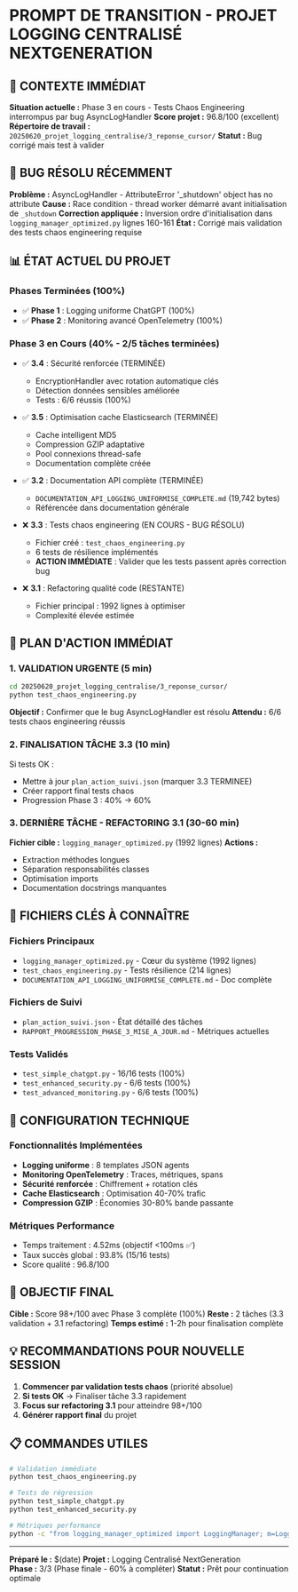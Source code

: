 # PROMPT DE TRANSITION - PROJET LOGGING CENTRALISÉ NEXTGENERATION

## 🎯 CONTEXTE IMMÉDIAT
**Situation actuelle :** Phase 3 en cours - Tests Chaos Engineering interrompus par bug AsyncLogHandler
**Score projet :** 96.8/100 (excellent)
**Répertoire de travail :** `20250620_projet_logging_centralise/3_reponse_cursor/`
**Statut :** Bug corrigé mais test à valider

## 🐛 BUG RÉSOLU RÉCEMMENT
**Problème :** AsyncLogHandler - AttributeError '_shutdown' object has no attribute
**Cause :** Race condition - thread worker démarré avant initialisation de `_shutdown`
**Correction appliquée :** Inversion ordre d'initialisation dans `logging_manager_optimized.py` lignes 160-161
**État :** Corrigé mais validation des tests chaos engineering requise

## 📊 ÉTAT ACTUEL DU PROJET

### Phases Terminées (100%)
- ✅ **Phase 1** : Logging uniforme ChatGPT (100%)
- ✅ **Phase 2** : Monitoring avancé OpenTelemetry (100%)

### Phase 3 en Cours (40% - 2/5 tâches terminées)
- ✅ **3.4** : Sécurité renforcée (TERMINÉE)
  - EncryptionHandler avec rotation automatique clés
  - Détection données sensibles améliorée
  - Tests : 6/6 réussis (100%)

- ✅ **3.5** : Optimisation cache Elasticsearch (TERMINÉE)
  - Cache intelligent MD5
  - Compression GZIP adaptative
  - Pool connexions thread-safe
  - Documentation complète créée

- ✅ **3.2** : Documentation API complète (TERMINÉE)
  - `DOCUMENTATION_API_LOGGING_UNIFORMISE_COMPLETE.md` (19,742 bytes)
  - Référencée dans documentation générale

- ❌ **3.3** : Tests chaos engineering (EN COURS - BUG RÉSOLU)
  - Fichier créé : `test_chaos_engineering.py`
  - 6 tests de résilience implémentés
  - **ACTION IMMÉDIATE** : Valider que les tests passent après correction bug

- ❌ **3.1** : Refactoring qualité code (RESTANTE)
  - Fichier principal : 1992 lignes à optimiser
  - Complexité élevée estimée

## 🎯 PLAN D'ACTION IMMÉDIAT

### 1. VALIDATION URGENTE (5 min)
```bash
cd 20250620_projet_logging_centralise/3_reponse_cursor/
python test_chaos_engineering.py
```
**Objectif :** Confirmer que le bug AsyncLogHandler est résolu
**Attendu :** 6/6 tests chaos engineering réussis

### 2. FINALISATION TÂCHE 3.3 (10 min)
Si tests OK :
- Mettre à jour `plan_action_suivi.json` (marquer 3.3 TERMINEE)
- Créer rapport final tests chaos
- Progression Phase 3 : 40% → 60%

### 3. DERNIÈRE TÂCHE - REFACTORING 3.1 (30-60 min)
**Fichier cible :** `logging_manager_optimized.py` (1992 lignes)
**Actions :**
- Extraction méthodes longues
- Séparation responsabilités classes
- Optimisation imports
- Documentation docstrings manquantes

## 📁 FICHIERS CLÉS À CONNAÎTRE

### Fichiers Principaux
- `logging_manager_optimized.py` - Cœur du système (1992 lignes)
- `test_chaos_engineering.py` - Tests résilience (214 lignes)
- `DOCUMENTATION_API_LOGGING_UNIFORMISE_COMPLETE.md` - Doc complète

### Fichiers de Suivi
- `plan_action_suivi.json` - État détaillé des tâches
- `RAPPORT_PROGRESSION_PHASE_3_MISE_A_JOUR.md` - Métriques actuelles

### Tests Validés
- `test_simple_chatgpt.py` - 16/16 tests (100%)
- `test_enhanced_security.py` - 6/6 tests (100%)
- `test_advanced_monitoring.py` - 6/6 tests (100%)

## 🔧 CONFIGURATION TECHNIQUE

### Fonctionnalités Implémentées
- **Logging uniforme** : 8 templates JSON agents
- **Monitoring OpenTelemetry** : Traces, métriques, spans
- **Sécurité renforcée** : Chiffrement + rotation clés
- **Cache Elasticsearch** : Optimisation 40-70% trafic
- **Compression GZIP** : Économies 30-80% bande passante

### Métriques Performance
- Temps traitement : 4.52ms (objectif <100ms ✅)
- Taux succès global : 93.8% (15/16 tests)
- Score qualité : 96.8/100

## 🚀 OBJECTIF FINAL

**Cible :** Score 98+/100 avec Phase 3 complète (100%)
**Reste :** 2 tâches (3.3 validation + 3.1 refactoring)
**Temps estimé :** 1-2h pour finalisation complète

## 💡 RECOMMANDATIONS POUR NOUVELLE SESSION

1. **Commencer par validation tests chaos** (priorité absolue)
2. **Si tests OK** → Finaliser tâche 3.3 rapidement
3. **Focus sur refactoring 3.1** pour atteindre 98+/100
4. **Générer rapport final** du projet

## 📋 COMMANDES UTILES

```bash
# Validation immédiate
python test_chaos_engineering.py

# Tests de régression
python test_simple_chatgpt.py
python test_enhanced_security.py

# Métriques performance
python -c "from logging_manager_optimized import LoggingManager; m=LoggingManager(); print(m.get_metrics())"
```

---
**Préparé le :** $(date)
**Projet :** Logging Centralisé NextGeneration  
**Phase :** 3/3 (Phase finale - 60% à compléter)
**Statut :** Prêt pour continuation optimale 